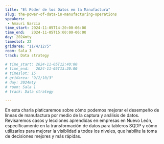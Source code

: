 ```yaml
---
title: "El Poder de los Datos en la Manufactura"
slug: the-power-of-data-in-manufacturing-operations
speakers:
 - Amauri Garcia
time_start: 2024-11-05T14:20:00-06:00
time_end:   2024-11-05T15:00:00-06:00
day: 2024mty
timeslot: 22
gridarea: "11/4/12/5"
room: Sala 3
track: Data strategy

# time_start: 2024-11-05T12:40:00
# time_end:   2024-11-05T13:20:00
# timeslot: 15
# gridarea: "9/2/10/3"
# day: 2024mty
# room: Sala 1
# track: Data strategy

---
```



En esta charla platicaremos sobre cómo podemos mejorar el desempeño de líneas de manufactura por medio de la captura y análisis de datos. Revisaremos casos y lecciones aprendidas en empresas en Nuevo León, específicamente en la transformación de datos para tableros SQDP y cómo utilizarlos para mejorar la visiblidad a todos los niveles, que habilite la toma de decisiones mejores y más rápidas.

